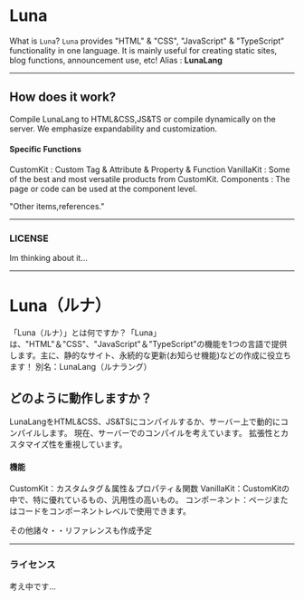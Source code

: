 # Luna
What is `Luna`? `Luna` provides "HTML" &amp; "CSS", "JavaScript" &amp; "TypeScript" functionality in one language. It is mainly useful for creating static sites, blog functions, announcement use, etc! Alias : **LunaLang**

---

## How does it work?
Compile LunaLang to HTML&CSS,JS&TS or compile dynamically on the server.
We emphasize expandability and customization.

#### Specific Functions
CustomKit : Custom Tag & Attribute & Property & Function
VanillaKit : Some of the best and most versatile products from CustomKit.
Components : The page or code can be used at the component level.

"Other items,references."

---
### LICENSE
Im thinking about it...

***


# Luna（ルナ）
「Luna（ルナ）」とは何ですか？「Luna」は、"HTML"＆"CSS"、"JavaScript"＆"TypeScript"の機能を1つの言語で提供します。主に、静的なサイト、永続的な更新(お知らせ機能)などの作成に役立ちます！
別名：LunaLang（ルナラング）

## どのように動作しますか？
LunaLangをHTML&CSS、JS&TSにコンパイルするか、サーバー上で動的にコンパイルします。
現在、サーバーでのコンパイルを考えています。
拡張性とカスタマイズ性を重視しています。

#### 機能
CustomKit：カスタムタグ＆属性＆プロパティ＆関数
VanillaKit：CustomKitの中で、特に優れているもの、汎用性の高いもの。
コンポーネント：ページまたはコードをコンポーネントレベルで使用できます。

その他諸々・・リファレンスも作成予定

---
### ライセンス
考え中です...
